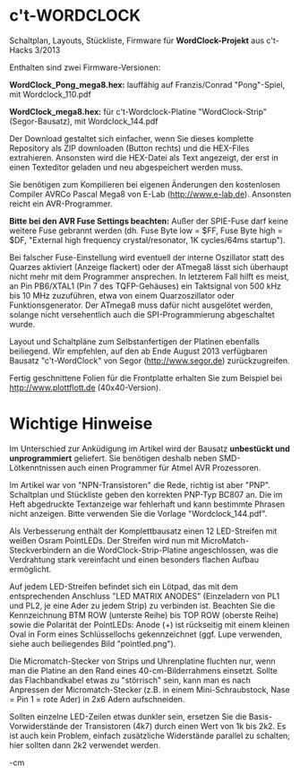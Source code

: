 c't-WORDCLOCK
=============

Schaltplan, Layouts, Stückliste, Firmware für **WordClock-Projekt** aus c't-Hacks 3/2013

Enthalten sind zwei Firmware-Versionen:

**WordClock_Pong_mega8.hex:** lauffähig auf Franzis/Conrad "Pong"-Spiel, mit Wordclock_110.pdf

**WordClock_mega8.hex:** für c't-Wordclock-Platine "WordClock-Strip" (Segor-Bausatz), mit Wordclock_144.pdf

Der Download gestaltet sich einfacher, wenn Sie dieses komplette Repository als ZIP downloaden (Button rechts) 
und die HEX-Files extrahieren. Ansonsten wird die HEX-Datei als Text angezeigt, der erst in einen 
Texteditor geladen und neu abgespeichert werden muss.

Sie benötigen zum Kompilieren bei eigenen Änderungen den kostenlosen Compiler 
AVRCo Pascal Mega8 von E-Lab (http://www.e-lab.de). Ansonsten reicht ein AVR-Programmer.

**Bitte bei den AVR Fuse Settings beachten:** Außer der SPIE-Fuse darf keine weitere Fuse gebrannt werden 
(dh. Fuse Byte low = $FF, Fuse Byte high = $DF, "External high frequency crystal/resonator, 1K cycles/64ms startup"). 

Bei falscher Fuse-Einstellung wird eventuell der interne Oszillator statt des Quarzes aktiviert (Anzeige flackert) oder der ATmega8 lässt sich überhaupt nicht mehr mit dem Programmer ansprechen. In letzterem Fall hilft es meist, an Pin PB6/XTAL1 (Pin 7 des TQFP-Gehäuses) ein Taktsignal von 500 kHz bis 10 MHz zuzuführen, etwa von einem Quarzoszillator oder Funktionsgenerator. Der ATmega8 muss dafür nicht ausgelötet werden, solange nicht versehentlich auch die SPI-Programmierung abgeschaltet wurde.

Layout und Schaltpläne zum Selbstanfertigen der Platinen ebenfalls beiliegend. Wir empfehlen,
auf den ab Ende August 2013 verfügbaren Bausatz "c't-WordClock" von Segor (http://www.segor.de) zurückzugreifen.

Fertig geschnittene Folien für die Frontplatte erhalten Sie zum Beispiel bei http://www.plottflott.de (40x40-Version).

Wichtige Hinweise
=================

Im Unterschied zur Anküdigung im Artikel wird der Bausatz **unbestückt und unprogrammiert** geliefert. 
Sie benötigen deshalb neben SMD-Lötkenntnissen auch einen Programmer für Atmel AVR Prozessoren.

Im Artikel war von "NPN-Transistoren" die Rede, richtig ist aber "PNP". Schaltplan und Stückliste geben den korrekten PNP-Typ BC807 an. Die im Heft abgedruckte Textanzeige war fehlerhaft und kann bestimmte Phrasen nicht anzeigen. 
Bitte verwenden Sie die Vorlage "Wordclock_144.pdf".

Als Verbesserung enthält der Komplettbausatz einen 12 LED-Streifen mit weißen Osram PointLEDs.
Der Streifen wird nun mit MicroMatch-Steckverbindern an die WordClock-Strip-Platine angeschlossen, 
was die Verdrahtung stark vereinfacht und einen besonders flachen Aufbau ermöglicht.

Auf jedem LED-Streifen befindet sich ein Lötpad, das mit dem entsprechenden Anschluss "LED MATRIX ANODES" 
(Einzeladern von PL1 und PL2, je eine Ader zu jedem Strip) zu verbinden ist. 
Beachten Sie die Kennzeichnung BTM ROW (unterste Reihe) bis TOP ROW (oberste Reihe) sowie die Polarität der PointLEDs:
Anode (+) ist rückseitig mit einem kleinen Oval in Form eines Schlüssellochs gekennzeichnet 
(ggf. Lupe verwenden, siehe auch beiliegendes Bild "pointled.png").

Die Micromatch-Stecker von Strips und Uhrenplatine fluchten nur, 
wenn man die Platine an den Rand eines 40-cm-Bilderrahmens einsetzt. 
Sollte das Flachbandkabel etwas zu "störrisch" sein, kann man es nach 
Anpressen der Micromatch-Stecker (z.B. in einem Mini-Schraubstock, 
Nase = Pin 1 = rote Ader) in 2x6 Adern aufschneiden.

Sollten einzelne LED-Zeilen etwas dunkler sein, ersetzen Sie die Basis-Vorwiderstände der Transistoren (4k7)
durch einen Wert von 1k bis 2k2. Es ist auch kein Problem, einfach zusätzliche Widerstände parallel zu schalten; hier sollten dann 2k2 verwendet werden.

-cm

